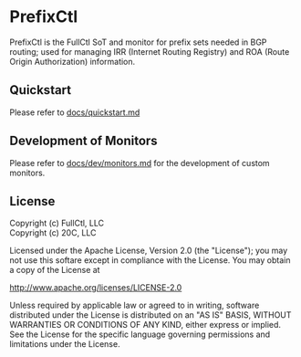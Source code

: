 # PrefixCtl

PrefixCtl is the FullCtl SoT and monitor for prefix sets needed in BGP routing; used for managing IRR (Internet Routing Registry) and ROA (Route Origin Authorization) information.

## Quickstart

Please refer to [docs/quickstart.md](docs/quickstart.md)

## Development of Monitors

Please refer to [docs/dev/monitors.md](docs/dev/monitors.md) for the development of custom monitors.

## License

Copyright (c) FullCtl, LLC  
Copyright (c) 20C, LLC 

Licensed under the Apache License, Version 2.0 (the "License");
you may not use this softare except in compliance with the License.
You may obtain a copy of the License at

   http://www.apache.org/licenses/LICENSE-2.0

Unless required by applicable law or agreed to in writing, software
distributed under the License is distributed on an "AS IS" BASIS,
WITHOUT WARRANTIES OR CONDITIONS OF ANY KIND, either express or implied.
See the License for the specific language governing permissions and
limitations under the License.

